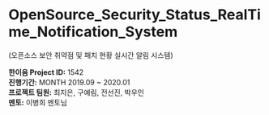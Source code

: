 # OpenSource_Security_Status_RealTime_Notification_System
(오픈소스 보안 취약점 및 패치 현황 실시간 알림 시스템)  

**한이음 Project ID:** 1542  
**진행기간:** MONTH 2019.09 ~ 2020.01  
**프로젝트 팀원:** 최지은, 구예림, 전선진, 박우인  
**멘토:** 이병희 멘토님
